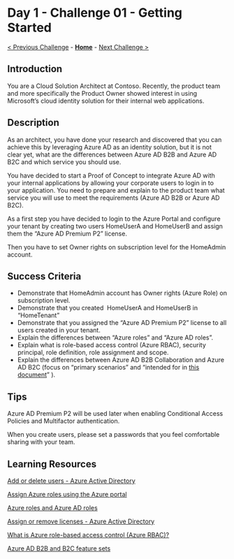 # Day 1 - Challenge 01 - Getting Started

 [< Previous Challenge](./Challenge_D1_00.md) - **[Home](../README.md)** - [Next Challenge >](./Challenge_D1_02.md)

## Introduction

You are a
Cloud Solution Architect at Contoso. Recently, the product team and more specifically the Product Owner showed interest in using Microsoft’s cloud identity solution for their internal web applications.

## Description

As an architect, you have done your research and discovered that you can achieve this by leveraging Azure AD as an identity solution, but it is not clear yet, what are the differences between Azure AD B2B and Azure AD B2C and which service you should use.

You have decided to start a Proof of Concept to integrate Azure AD with your internal applications by allowing your corporate users to login in to your application. You need to prepare and explain to the product team what service you will use to meet the requirements (Azure AD B2B or Azure AD B2C).

As a first step you have decided to login to the Azure Portal and configure your tenant by creating two users HomeUserA and HomeUserB and assign them the “Azure AD Premium P2” license.

Then you have to set Owner rights on subscription level for the HomeAdmin account.

## Success Criteria

- Demonstrate that HomeAdmin account has Owner rights (Azure Role) on subscription level.
- Demonstrate that you created  HomeUserA and HomeUserB in “HomeTenant”
- Demonstrate that you assigned the “Azure AD Premium P2” license to all users created in your tenant.
- Explain the differences between “Azure roles” and “Azure AD roles”.
- Explain what is role-based access control (Azure RBAC), security principal, role definition, role assignment and scope.
- Explain the differences between Azure AD B2B Collaboration and Azure AD B2C (focus on “primary scenarios” and “intended for in [this document](https://docs.microsoft.com/en-us/azure/active-directory/external-identities/external-identities-overview#comparing-external-identities-feature-sets)” ).

## Tips

Azure AD Premium P2 will be used later when enabling Conditional Access Policies and Multifactor authentication.

When you create users, please set a passwords that you feel comfortable sharing with your team.

## Learning Resources

[Add or delete users - Azure Active Directory](https://docs.microsoft.com/en-us/azure/active-directory/fundamentals/add-users-azure-active-directory)

[Assign Azure roles using the Azure portal](https://docs.microsoft.com/en-us/azure/role-based-access-control/role-assignments-portal?tabs=current)

[Azure roles and Azure AD roles](https://docs.microsoft.com/en-us/azure/role-based-access-control/rbac-and-directory-admin-roles#differences-between-azure-roles-and-azure-ad-roles)

[Assign or remove licenses - Azure Active Directory](https://docs.microsoft.com/en-us/azure/active-directory/fundamentals/license-users-groups#assign-licenses-to-users-or-groups)

[What is Azure role-based access control (Azure RBAC)?](https://docs.microsoft.com/en-us/azure/role-based-access-control/overview)

[Azure AD B2B and B2C feature sets](https://docs.microsoft.com/en-us/azure/active-directory/external-identities/external-identities-overview#comparing-external-identities-feature-sets)
